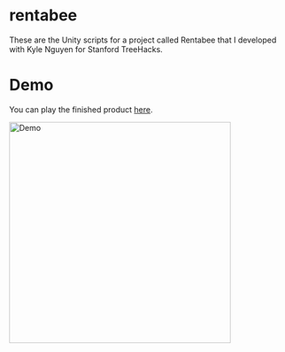 # rentabee

These are the Unity scripts for a project called Rentabee that I developed with Kyle Nguyen for Stanford TreeHacks.

# Demo

You can play the finished product [here](https://kalechipps.itch.io/rentabee).

<img src='https://i.imgur.com/lRaOpPI.gif' width='400' alt='Demo' />
